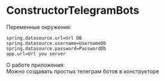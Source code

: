 # ConstructorTelegramBots
Переменные окружения:

~~~
spring.datasource.url=Url DB
spring.datasource.username=UsernameDb
spring.datasource.password=PasswordDb
app.url=Url you server
~~~

О работе приложения:<br>
Можно создавать простых телеграм ботов в конструкторе
